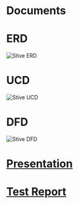 # Documents

# ERD
![Stive ERD](https://user-images.githubusercontent.com/54628189/163189240-d13c5ca1-0392-4333-92f6-fe553822929a.jpg)

# UCD
![Stive UCD](https://user-images.githubusercontent.com/54628189/163189252-0b5a55cf-ffc8-4a3e-88c9-d43e5d59b7a1.jpg)

# DFD
![Stive DFD](https://user-images.githubusercontent.com/54628189/163189257-c2a52baf-992e-4970-9b5d-dc0414f0f06b.jpg)

# [Presentation](https://docs.google.com/presentation/d/1iJzc_oWhFjh6_BRCAD3o2SUWAu_-QMkbJqs-TxhbG9w/edit?usp=sharing)

# [Test Report](https://docs.google.com/presentation/d/1t7OKg11eji6c12KOXRGFOIITZKXcb39DpeqtMVmpkK8/edit?usp=sharing)
